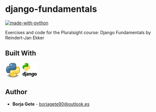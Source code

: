 # django-fundamentals
[![made-with-python](https://img.shields.io/badge/Made%20with-Python-1f425f.svg)](https://www.python.org/)

Exercises and code for the Pluralsight course: Django Fundamentals by Reindert-Jan Ekker


## Built With
<a href="https://www.python.org/"><img src="https://raw.githubusercontent.com/BorjaG90/media/master/img/logos/python.png" width=50 alt="Python 3.6.1"></a>
<a href="https://www.djangoproject.com/"><img src="https://raw.githubusercontent.com/BorjaG90/media/master/img/logos/django.png" width=50 alt="Django 2.1.5"></a>


## Author
* **Borja Gete** - <borjagete90@outlook.es>